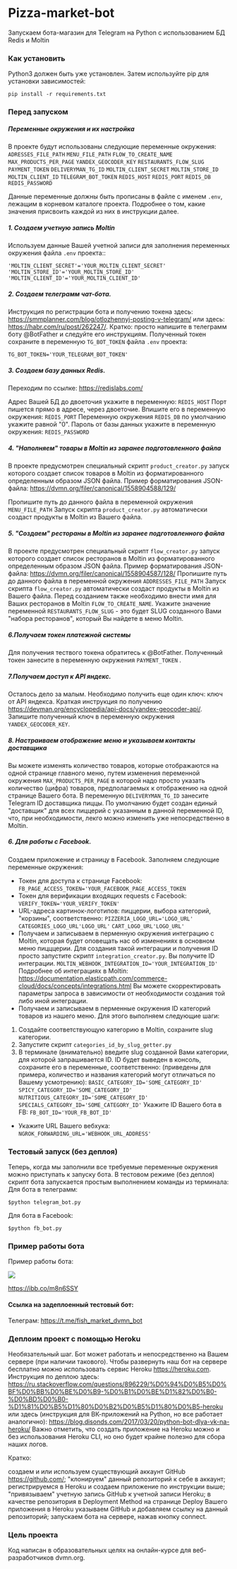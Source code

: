 # Pizza-market-bot

Запускаем бота-магазин для Telegram на Python с использованием БД Redis и Moltin

### Как установить

Python3 должен быть уже установлен. Затем используйте pip для установки зависимостей:
```
pip install -r requirements.txt
```

### Перед запуском 

##### Переменные окружения и их настройка
В проекте будут использованы следующие переменные окружения:  
`ADRESSES_FILE_PATH`
`MENU_FILE_PATH`
`FLOW_TO_CREATE_NAME`
`MAX_PRODUCTS_PER_PAGE`
`YANDEX_GEOCODER_KEY`
`RESTAURANTS_FLOW_SLUG`
`PAYMENT_TOKEN`
`DELIVERYMAN_TG_ID`
`MOLTIN_CLIENT_SECRET`
`MOLTIN_STORE_ID`
`MOLTIN_CLIENT_ID`
`TELEGRAM_BOT_TOKEN`
`REDIS_HOST`
`REDIS_PORT`
`REDIS_DB`
`REDIS_PASSWORD`

 
Данные переменные должны быть прописаны в файле с именем `.env`, лежащим в корневом каталоге проекта.
Подробнее о том, какие значения присвоить каждой из них в инструкции далее.


##### 1. Создаем учетную запись Moltin
Используем данные Вашей учетной записи для заполнения переменных окружения файла `.env` проекта:: 

```
'MOLTIN_CLIENT_SECRET'='YOUR_MOLTIN_CLIENT_SECRET'
'MOLTIN_STORE_ID'='YOUR_MOLTIN_STORE_ID'
'MOLTIN_CLIENT_ID'='YOUR_MOLTIN_CLIENT_ID'
```

##### 2. Создаем телеграмм чат-бота. 
Инструкция по регистрации бота и получению токена здесь: https://smmplanner.com/blog/otlozhennyj-posting-v-telegram/ или здесь: https://habr.com/ru/post/262247/.
Кратко: просто напишите в телеграмм боту @BotFather и следуйте его инструкциям. 
Полученный токен сохраните в переменную `TG_BOT_TOKEN` файла `.env` проекта:
```
TG_BOT_TOKEN='YOUR_TELEGRAM_BOT_TOKEN'
```

##### 3. Создаем базу данных Redis. 
Переходим по ссылке: https://redislabs.com/

Адрес Вашей БД до двоеточия укажите в переменную:
`REDIS_HOST`
Порт пишется прямо в адресе, через двоеточие. Впишите его в переменную окружения:
`REDIS_PORT`
Переменную окружения `REDIS_DB` по умолчанию укажите равной "0".
Пароль от базы данных укажите в переменную окружения:
`REDIS_PASSWORD`

##### 4. "Наполняем" товары в Moltin из заранее подготовленного файла
В проекте предусмотрен специальный скрипт
`product_creator.py`
запуск которого создает список товаров в Moltin из форматированного определенным образом JSON файла.
Пример форматирования JSON-файла:
https://dvmn.org/filer/canonical/1558904588/129/

Пропишите путь до данного файла в переменной окружения `MENU_FILE_PATH` 
Запуск скрипта `product_creator.py` автоматически создаст продукты в Moltin из Вашего файла.

##### 5. "Создаем" рестораны в Moltin из заранее подготовленного файла
В проекте предусмотрен специальный скрипт
`flow_creator.py`
запуск которого создает список ресторанов в Moltin из форматированного определенным образом JSON файла.
Пример форматирования JSON-файла:
https://dvmn.org/filer/canonical/1558904587/128/
Пропишите путь до данного файла в переменной окружения `ADDRESSES_FILE_PATH` 
Запуск скрипта `flow_creator.py` автоматически создаст продукты в Moltin из Вашего файла.
Перед созданием также необходимо внести имя для Ваших ресторанов в Moltin `FLOW_TO_CREATE_NAME`.
Укажите значение переменной `RESTAURANTS_FLOW_SLUG` - это будет SLUG созданного Вами "набора ресторанов",
который Вы найдете в меню Moltin.

##### 6.Получаем токен платежной системы
Для получения тествого токена обратитесь к @BotFather.
Полученный токен занесите в переменную окружения `PAYMENT_TOKEN` .

##### 7.Получаем доступ к API яндекс.
Осталось дело за малым. Необходимо получить еще один ключ: ключ от API яндекса.
Краткая инструкция по получению https://devman.org/encyclopedia/api-docs/yandex-geocoder-api/.
Запишите полученный ключ в переменную окружения `YANDEX_GEOCODER_KEY`.

##### 8. Настраиваем отображение меню и указываем контакты доставщика
Вы можете изменять количество товаров, которые отображаются на одной странице главного меню, 
путем изменения переменной окружения `MAX_PRODUCTS_PER_PAGE` в которой надо просто указать количество (цифра)
товаров, предполагаемых к отображению на одной странице Вашего бота.
В переменную `DELIVERYMAN_TG_ID` занесите Telegram ID доставщика пиццы. По умолчанию будет создан 
единый "доставщик" для всех пиццерий с указанным в данной переменной ID, 
что, при необходимости, лекго можно изменить уже непосредственно в Moltin.

##### 6. Для работы с Facebook.
Создаем приложение и страницу в Facebook.
Заполняем следующие переменные окружения:
- Токен для доступа к странице Facebook:
`FB_PAGE_ACCESS_TOKEN='YOUR_FACEBOOK_PAGE_ACCESS_TOKEN`
- Токен для верификации входящих requests с Facebook:
`VERIFY_TOKEN='YOUR_VERIFY_TOKEN'`
- URL-адреса картинок-логотипов: пиццерии, выбора категорий, "корзины", соответственно: 
`PIZZERIA_LOGO_URL='LOGO_URL'`
`CATEGORIES_LOGO_URL'LOGO_URL'`
`CART_LOGO_URL'LOGO_URL'`
- Получаем и записываем в перменную окружения интеграцию с Moltin, которая будет оповещать 
нас об изменениях в основном меню пицццерии.
Для создания такой интеграции и получения ID просто запустите скрипт `integration_creator.py`. Вы получите ID интеграции.
`MOLTIN_WEBHOOK_INTEGRATION_ID='YOUR_INTEGRATION_ID'`
Подробнее об интеграциях в Moltin: https://documentation.elasticpath.com/commerce-cloud/docs/concepts/integrations.html
Вы можете скорректировать параметры запроса в зависимости от необходимости создания той либо иной интеграции.
- Получаем и записываем в перменные окружения ID категорий товаров из нашего меню.
Для этого выполняем следующие шаги:
1. Создайте соответствующую категорию в Moltin, сохраните slug категории.
2. Запустите скрипт `categories_id_by_slug_getter.py`
3. В терминале (внимательно) введите slug созданной Вами категории, 
для которой запрашивается ID. ID будет выведен в консоль, сохраните его в переменные, соответственно:
(приведены для примера, количество и названия категорий могут отличаться по Вашему усмотрению):
`BASIC_CATEGORY_ID='SOME_CATEGORY_ID'`
`SPICY_CATEGORY_ID='SOME_CATEGORY_ID'`
`NUTRITIOUS_CATEGORY_ID='SOME_CATEGORY_ID'`
`SPECIALS_CATEGORY_ID='SOME_CATEGORY_ID'`
Укажите ID Вашего бота в FB:
`FB_BOT_ID='YOUR_FB_BOT_ID'`
- Укажите URL Вашего вебхука:
`NGROK_FORWARDING_URL='WEBHOOK_URL_ADDRESS'`

### Тестовый запуск (без деплоя)

Теперь, когда мы заполнили все требуемые переменные окружения можно приступать к запуску бота.
В тестовом режиме (без деплоя) скрипт бота запускается простым выполнением команды из терминала:
Для бота в телеграмм:
```  
$python telegram_bot.py
```  
Для бота в Facebook:

```  
$python fb_bot.py
```  


### Пример работы бота
Пример работы бота:

<img src="https://i.ibb.co/KwtFmmQ/pizza-bot2.gif">

https://ibb.co/m8n6SSY

#### Ссылка на задеплоенный тестовый бот:

Телеграм: 
https://t.me/fish_market_dvmn_bot

### Деплоим проект с помощью Heroku
Необязательный шаг. Бот может работать и непосредственно на Вашем сервере (при наличии такового). 
Чтобы развернуть наш бот на сервере бесплатно можно использовать сервис Heroku https://heroku.com. Инструкция по деплою здесь: https://ru.stackoverflow.com/questions/896229/%D0%94%D0%B5%D0%BF%D0%BB%D0%BE%D0%B9-%D0%B1%D0%BE%D1%82%D0%B0-%D0%BD%D0%B0-%D1%81%D0%B5%D1%80%D0%B2%D0%B5%D1%80%D0%B5-heroku или здесь (инструкция для ВК-приложений на Python, но все работает аналогично): https://blog.disonds.com/2017/03/20/python-bot-dlya-vk-na-heroku/ 
Важно отметить, что создать приложение на Heroku можно и без использования Heroku CLI, но оно будет крайне полезно для сбора наших логов.

Кратко:

создаем и или используем существующий аккаунт GitHub https://github.com/;
"клонируем" данный репозиторий к себе в аккаунт;
регистрируемся в Heroku и создаем приложение по инструкции выше;
"привязываем" учетную запись GitHub к учетной записи Heroku;
в качестве репозитория в Deployment Method на странице Deploy Вашего приложения в Heroku указываем GitHub и добавляем ссылку на данный репозиторий;
запускаем бота на сервере, нажав кнопку connect.

### Цель проекта
Код написан в образовательных целях на онлайн-курсе для веб-разработчиков dvmn.org.
